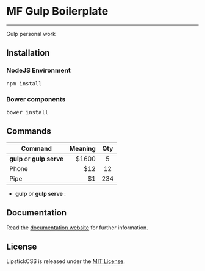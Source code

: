 # MF Gulp Boilerplate
---

Gulp personal work

## Installation

### NodeJS Environment

<pre>
npm install
</pre>

### Bower components

<pre>
bower install
</pre>

## Commands


| Command     | Meaning | Qty   |
| ------- | ----: | :---: |
| **gulp** or **gulp serve** | $1600 |  5    |
| Phone    | $12   |  12   |
| Pipe     | $1    |  234  |

- **gulp** or **gulp serve** : 

## Documentation

Read the [documentation website](https://yve5.github.io/lipstickcss) for further information.

## License

LipstickCSS is released under the [MIT License](http://opensource.org/licenses/MIT).